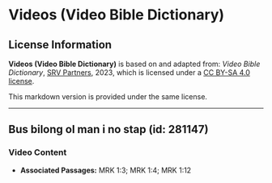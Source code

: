 # Videos (Video Bible Dictionary)

## License Information

**Videos (Video Bible Dictionary)** is based on and adapted from: _Video Bible Dictionary_, [SRV Partners](https://srvpartners.org/home/), 2023, which is licensed under a [CC BY-SA 4.0 license](https://creativecommons.org/licenses/by-sa/4.0/legalcode.en).

This markdown version is provided under the same license.



--------------------------------

## Bus bilong ol man i no stap (id: 281147)

### Video Content

* **Associated Passages:** MRK 1:3; MRK 1:4; MRK 1:12

